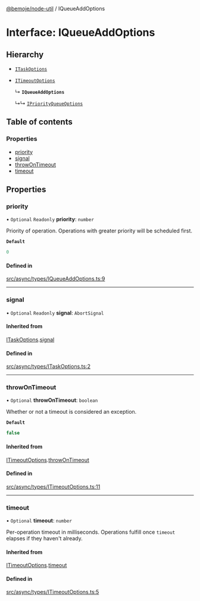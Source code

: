 [@bemoje/node-util](/docs/index.md) / IQueueAddOptions

# Interface: IQueueAddOptions

## Hierarchy

- [`ITaskOptions`](/docs/interfaces/ITaskOptions.md)

- [`ITimeoutOptions`](/docs/interfaces/ITimeoutOptions.md)

  ↳ **`IQueueAddOptions`**

  ↳↳ [`IPriorityQueueOptions`](/docs/interfaces/IPriorityQueueOptions.md)

## Table of contents

### Properties

- [priority](/docs/interfaces/IQueueAddOptions.md#priority)
- [signal](/docs/interfaces/IQueueAddOptions.md#signal)
- [throwOnTimeout](/docs/interfaces/IQueueAddOptions.md#throwontimeout)
- [timeout](/docs/interfaces/IQueueAddOptions.md#timeout)

## Properties

### priority

• `Optional` `Readonly` **priority**: `number`

Priority of operation. Operations with greater priority will be scheduled first.

**`Default`**

```ts
0
```

#### Defined in

[src/async/types/IQueueAddOptions.ts:9](https://github.com/bemoje/bemoje-node-util/blob/957547c/src/async/types/IQueueAddOptions.ts#L9)

___

### signal

• `Optional` `Readonly` **signal**: `AbortSignal`

#### Inherited from

[ITaskOptions](/docs/interfaces/ITaskOptions.md).[signal](/docs/interfaces/ITaskOptions.md#signal)

#### Defined in

[src/async/types/ITaskOptions.ts:2](https://github.com/bemoje/bemoje-node-util/blob/957547c/src/async/types/ITaskOptions.ts#L2)

___

### throwOnTimeout

• `Optional` **throwOnTimeout**: `boolean`

Whether or not a timeout is considered an exception.

**`Default`**

```ts
false
```

#### Inherited from

[ITimeoutOptions](/docs/interfaces/ITimeoutOptions.md).[throwOnTimeout](/docs/interfaces/ITimeoutOptions.md#throwontimeout)

#### Defined in

[src/async/types/ITimeoutOptions.ts:11](https://github.com/bemoje/bemoje-node-util/blob/957547c/src/async/types/ITimeoutOptions.ts#L11)

___

### timeout

• `Optional` **timeout**: `number`

Per-operation timeout in milliseconds. Operations fulfill once `timeout` elapses if they haven't already.

#### Inherited from

[ITimeoutOptions](/docs/interfaces/ITimeoutOptions.md).[timeout](/docs/interfaces/ITimeoutOptions.md#timeout)

#### Defined in

[src/async/types/ITimeoutOptions.ts:5](https://github.com/bemoje/bemoje-node-util/blob/957547c/src/async/types/ITimeoutOptions.ts#L5)

